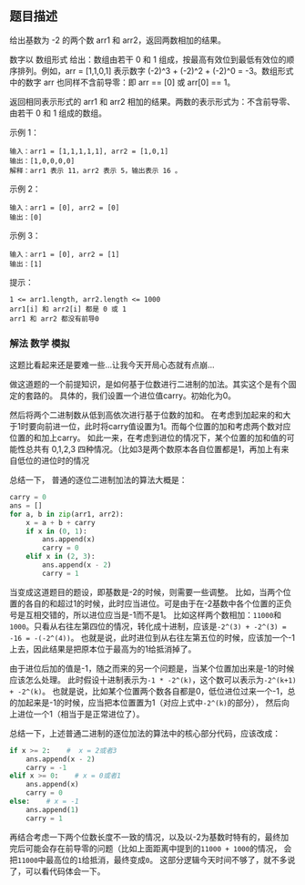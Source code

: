 ## 题目描述
给出基数为 -2 的两个数 arr1 和 arr2，返回两数相加的结果。

数字以 数组形式 给出：数组由若干 0 和 1 组成，按最高有效位到最低有效位的顺序排列。例如，arr = [1,1,0,1] 表示数字 (-2)^3 + (-2)^2 + (-2)^0 = -3。数组形式 中的数字 arr 也同样不含前导零：即 arr == [0] 或 arr[0] == 1。

返回相同表示形式的 arr1 和 arr2 相加的结果。两数的表示形式为：不含前导零、由若干 0 和 1 组成的数组。

示例 1：
```
输入：arr1 = [1,1,1,1,1], arr2 = [1,0,1]
输出：[1,0,0,0,0]
解释：arr1 表示 11，arr2 表示 5，输出表示 16 。
```
示例 2：
```
输入：arr1 = [0], arr2 = [0]
输出：[0]
```
示例 3：
```
输入：arr1 = [0], arr2 = [1]
输出：[1]
```

提示：
```
1 <= arr1.length, arr2.length <= 1000
arr1[i] 和 arr2[i] 都是 0 或 1
arr1 和 arr2 都没有前导0
```

### 解法 数学 模拟
这题比看起来还是要难一些…让我今天开局心态就有点崩…

做这道题的一个前提知识，是如何基于位数进行二进制的加法。其实这个是有个固定的套路的。
具体的，我们设置一个进位值carry。初始化为0。

然后将两个二进制数从低到高依次进行基于位数的加和。
在考虑到加起来的和大于1时要向前进一位，此时将carry值设置为1。而每个位置的加和考虑两个数对应位置的和加上carry。
如此一来，在考虑到进位的情况下，某个位置的加和值的可能性总共有 0,1,2,3 四种情况。（比如3是两个数原本各自位置都是1，再加上有来自低位的进位时的情况

总结一下， 普通的逐位二进制加法的算法大概是：
```python
carry = 0
ans = []
for a, b in zip(arr1, arr2):
    x = a + b + carry
    if x in (0, 1):
        ans.append(x)
        carry = 0
    elif x in (2, 3):
        ans.append(x - 2)
        carry = 1
```

当变成这道题目的题设，即基数是-2的时候，则需要一些调整。
比如，当两个位置的各自的和超过1的时候，此时应当进位。可是由于在-2基数中各个位置的正负号是互相交错的，所以进位应当是-1而不是1。
比如这样两个数相加：`11000`和`1000`。只看从右往左第四位的情况，转化成十进制，应该是`-2^(3) + -2^(3) = -16 = -(-2^(4))`。
也就是说，此时进位到从右往左第五位的时候，应该加一个-1上去，因此结果是把原本位于最高为的1给抵消掉了。

由于进位后加的值是-1，随之而来的另一个问题是，当某个位置加出来是-1的时候应该怎么处理。
此时假设十进制表示为`-1 * -2^(k)`，这个数可以表示为`-2^(k+1) + -2^(k)`。
也就是说，比如某个位置两个数各自都是0，低位进位过来一个-1，总的加起来是-1的时候，应当把本位置置为1（对应上式中`-2^(k)`的部分），
然后向上进位一个1（相当于是正常进位了）。

总结一下，上述普通二进制的逐位加法的算法中的核心部分代码，应该改成：
```python
if x >= 2:    #  x = 2或者3
    ans.append(x - 2)
    carry = -1
elif x >= 0:    # x = 0或者1
    ans.append(x)
    carry = 0
else:    # x = -1
    ans.append(1)
    carry = 1
```

再结合考虑一下两个位数长度不一致的情况，以及以-2为基数时特有的，最终加完后可能会存在前导零的问题（比如上面距离中提到的`11000 + 1000`的情况，
会把`11000`中最高位的`1`给抵消，最终变成`0`。
这部分逻辑今天时间不够了，就不多说了，可以看代码体会一下。